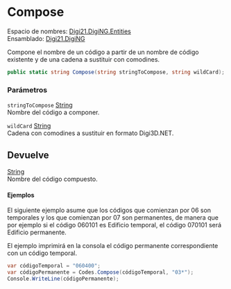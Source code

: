 # Compose

Espacio de nombres: [Digi21.DigiNG.Entities](https://app.gitbook.com/@digi21/s/ayuda-de-digi21/~/drafts/-MXR80mySoUUhqygVNjW/digi3d-net/programacion/.net/referencia/digi21.diging/digi21.diging.entities)   
Ensamblado: [Digi21.DigiNG](https://app.gitbook.com/@digi21/s/ayuda-de-digi21/~/drafts/-MXR80mySoUUhqygVNjW/digi3d-net/programacion/.net/referencia/digi21.diging)​‌

Compone el nombre de un código a partir de un nombre de código existente y de una cadena a sustituir con comodines.

```csharp
public static string Compose(string stringToCompose, string wildCard);‌
```

### Parámetros

`stringToCompose` [String](https://docs.microsoft.com/en-us/dotnet/api/system.string?view=net-5.0)  
Nombre del código a componer.

`wildCard` [String](https://docs.microsoft.com/en-us/dotnet/api/system.string?view=net-5.0)  
Cadena con comodines a sustituir en formato Digi3D.NET.

## Devuelve

[String](https://docs.microsoft.com/en-us/dotnet/api/system.string?view=net-5.0)  
Nombre del código compuesto.

#### Ejemplos

El siguiente ejemplo asume que los códigos que comienzan por 06 son temporales y los que comienzan por 07 son permanentes, de manera que por ejemplo si el código 060101 es Edificio temporal, el código 070101 será Edificio permanente.

El ejemplo imprimirá en la consola el código permanente correspondiente con un código temporal.

```csharp
var códigoTemporal = "060400";
var códigoPermanente = Codes.Compose(códigoTemporal, "03*");
Console.WriteLine(códigoPermanente);
```

